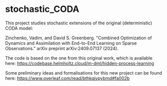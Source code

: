 # stochastic_CODA

This project studies stochastic extensions of the original (deterministic) CODA model:

Zinchenko, Vadim, and David S. Greenberg. "Combined Optimization of Dynamics and Assimilation with End-to-End Learning on Sparse Observations." arXiv preprint arXiv:2409.07137 (2024).

The code is based on the one from this original work, which is available here: https://codebase.helmholtz.cloud/m-dml/hidden-process-learning

Some preliminary ideas and formalisations for this new project can be found here: https://www.overleaf.com/read/bthkqjvpybmd#fa002b
